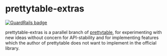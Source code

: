 prettytable-extras
==================

[![GuardRails badge](https://badges.production.guardrails.io/moul/prettytable-extras.svg)](https://www.guardrails.io)

prettytable-extras is a parallel branch of [prettytable](https://code.google.com/p/prettytable/),
for experimenting with new ideas without concern for API-stability and for
implementing features which the author of prettytable does not want to implement in the official library.
